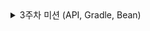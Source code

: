 <details>
  
  <summary>3주차 미션 (API, Gradle, Bean)</summary>

  <details>
    <summary> 다양한 어노테이션 살펴보기</summary>

    아래는 생성자를 자동 생성해주는 어노테이션 종류이다.

- **@NoArgsConstructor : 파라미터가 없는 디폴트 생성자를 자동으로 생성**
- **@AllArgsConstructor : 모든 필드 값을 파라미터로 받는 생성자를 자동으로 생성**
- **@RequiredArgsConstructor : final이나 @NonNull으로 선언된 필드만을 파라미터로 받는 생성자를 자동으로 생성**

## @NoArgsConstructor

**@NoArgsConstructor 어노테이션은 파라미터가 없는 디폴트 생성자를 자동으로 생성한다. 이 어노테이션을 사용하면, 클래스에 명시적으로 선언된 생성자가 없더라도 인스턴스를 생성할 수 있다.**

```java
@NoArgsConstructor
public class Person {
    private String name;
    private int age;
    // getters and setters
}
```

NoArgsConstructor 사용하면 Java 코드는 다음과 같아진다.

```java
public class Person {
    private String name;
    private int age;

	public Person(){}
}
```

## @AllArgsConstructor

**@AllArgsConstructor 어노테이션은 클래스의 모든 필드 값을 파라미터로 받는 생성자를 자동으로 생성한다. 이 어노테이션을 사용하면, 클래스의 모든 필드를 한 번에 초기화할 수 있다.**

```java
@AllArgsConstructor
public class Person {
    private String name;
    private int age;
    // getters and setters
}
```

AllArgsConstructor 사용하면 Java 코드는 다음과 같아진다.

```java
public class Person {
    private String name;
    private int age;

    public Person(String name, int age) {
    	this.name = name;
        this.age = age;
    }
}
```

## @RequiredArgsConstructor[중요]

### **@RequiredArgsConstructor 어노테이션은 final이나 @NonNull으로 선언된 필드만을 파라미터로 받는 생성자를 자동으로 생성한다. 이 어노테이션을 사용하면, 클래스가 의존하는 필드를 간단하게 초기화할 수 있다.**

```java
@RequiredArgsConstructor
public class Person {
    private final String name;
    private final int age;
    private String address;
    // getters and setters
}
```

RequiredArgsConstructor 사용하면 Java 코드는 다음과 같아진다.

```java
public class Person {
    private final String name;
    private final int age;
    private String address;

	public Person(final String name, final int age) {
    	this.name = name;
      this.age = age;
    }
}
```


## nullable=false, @NotNull, @NonNull의 차이는?

**1. nullable=false**

컬럼을 NOT NULL로 설정하는 것. 엔티티와 매핑되는 테이블 생성을 위한 DDL 쿼리(create table)가 나갈 때, 컬럼에 NOT NULL 제약조건(constraints)를 걸어준다.

**이것은 데이터베이스 테이블 컬럼에 NULL 값이 삽입되는 것을 막는 것이어서, 서비스 로직에서 엔티티에 NULL이 들어오는 것은 아무런 에러를 발생시키지 않는다.**


**2. @NotNull**

Spring Boot Validation 라이브러리(build.gradle에 추가해서 사용)를 써서 유효성 검증을 수행하는 방법.

**런타임 시 확인을 수행하여 엔티티에 NULL이 들어오는 것을 막는다.**

NULL이 들어오면 RuntimeException인 IllegalArgumentException을 던진다.

**이 어노테이션을 붙일 때에도 nullable=false와 마찬가지로 테이블 생성 시 컬럼에 NOT NULL 제약조건을 걸어준다.**


**3. Lombok의 @NonNull**

같은 이름을 가진 애노테이션을 Spring에서도 제공하는데 보통 @NonNull을 이야기하면 Lombok 라이브러리가 제공하는 @NonNull을 말하는 것 같다. 이 애노테이션을 달면 NULL 체크 로직을 자동으로 생성하여 런타임 체크를 수행한다.

NULL이 들어오면 RuntimeException인 NullPointerException을 던진다.

**하지만 이는 애플리케이션 레벨에서의 NULL 체크여서 DB 스키마 생성에는 영향을 끼치지 않는다고 한다. 따라서 엔티티 필드 컬럼을 NOT NULL로 지정하는 역할로는 쓸 수 없다.**


**결론: 엔티티 필드는 @NotNull을 쓰자 (DDL 컬럼 설정이 필요하고 서비스 로직에서도 NULL값이 들어가는지 확인 필요)**



---

### ✅ `@RequestParam`
- **설명:** 쿼리 파라미터나 폼 데이터의 **단일 값 바인딩**
- **예제:**
```java
@GetMapping("/hello")
public String hello(@RequestParam String name) {
    return "Hello " + name;
}
// /hello?name=jun → "Hello jun"
```

---

### ✅ `@ModelAttribute`
- **설명:** 폼 데이터나 쿼리 파라미터를 **객체에 바인딩**
- **예제:**
```java
@PostMapping("/join")
public String join(@ModelAttribute User user) {
    return "가입: " + user.getName();
}
```

---

### ✅ `@RequestBody`
- **설명:** **JSON 요청 바디**를 자바 객체로 변환
- **예제:**
```java
@PostMapping("/user")
public String createUser(@RequestBody User user) {
    return "Created " + user.getName();
}
// 요청 JSON: { "name": "jun" }
```

---

### ✅ `@ResponseBody`
- **설명:** 반환값을 **JSON 등 HTTP 응답 본문**으로 전달
- **예제:**
```java
@GetMapping("/user")
@ResponseBody
public User getUser() {
    return new User("jun");
}
// JSON 응답: { "name": "jun" }
```

---

### ✅ `@Valid`
- **설명:** 객체 유효성 검사를 수행
- **예제:**
```java
@PostMapping("/user")
public String save(@Valid @RequestBody User user, BindingResult result) {
    if (result.hasErrors()) return "에러!";
    return "저장됨";
}
```
## @Valid만으로 검증(BingdingResult 안쓰는 경우)
---

### ✅ 예를 들어

#### 🔹 DTO에 유효성 어노테이션 적용
```java
public class MemberDto {

    @Max(value = 100, message = "나이는 최대 100까지 가능합니다.")
    private int age;

    // Getter, Setter, 기본 생성자
}
```

#### 🔹 Controller에서 검증
```java
@PostMapping("/member")
public String create(@Valid @RequestBody MemberDto memberDto) {
    // age가 101이면 여기까지 안 오고 예외 터짐!
    return "정상 등록";
}
```

### 🔥 이 경우:
- `age = 101` 같은 유효성 실패가 발생하면  
  → `MethodArgumentNotValidException`이 발생  
  → 바로 예외로 튕김  
  → 즉, 메서드 바디 실행 안 됨

---

### ✅ `BindingResult` 없이도 유효성 검사는 된다.
- **검증 자체는 항상 됨** → `@Valid` 덕분에
- **차이점은 예외 처리 흐름**

---

### 💡 정리

| 항목 | 설명 |
|------|------|
| `@Valid`만 사용 | 검증 실패 시 즉시 예외 발생 |
| `@Valid + BindingResult` | 검증 실패해도 메서드 계속 실행됨 → 직접 에러 처리 가능 |
| `@Max`, `@NotNull` 등 | DTO에 붙여놓으면 `@Valid` 통해 검사됨 |

---

예외를 직접 처리하지 않아도 되는 경우에는 `BindingResult` 생략해도 되고,  
에러 메시지 커스터마이징이나 다국어 처리 등 고급 처리를 원하면 `BindingResult` 또는 전역 예외 핸들러(`@ControllerAdvice`) 같이 쓰면 돼.



---

### ✅ `@Validated`
- **설명:** `@Valid`와 비슷하나, **그룹 지정** 가능
- **예제:**
```java
@PostMapping("/user")
public String save(@Validated(User.Create.class) @RequestBody User user) {
    return "그룹 검증 OK";
}
```

---

### ✅ `@Transactional`
- **설명:** 메서드에 트랜잭션 적용 → 실패 시 롤백
- **예제:**
```java
@Transactional
public void saveAll() {
    userRepository.save(user1);
    userRepository.save(user2); // 실패 시 둘 다 롤백
}
```

---

</details>

<details>
  <summary> 3주차 세션 정리</summary>

## API 명세서
**API의 동작방식, Endpoint, 요청 및 응답 구조, 인증 방식 등을 설명하는 문서**
### 1. API의 명세서의 첫 부분에는 다음과 같은 기본 정보가 포함되어야 한다.
- API의 간단한 이름, 설명
- API의 현재 버전
- 기본 URL(API의 기본 URL) ex) api.example.com/test

### 2. API 사용 시 필요한 인증 방식을 명시해야 한다.
- API 키 인증
- OAuth2 : Bearer {access_token}
- 기타 : Basic Auth 또는 JWT 등을 사용하는 경우 명확한 내용 명시

### 3. API 명세서의 핵심은 각 API의 Endpoint와 HTTP Method이다. [중요]
- 엔드포인트 URI : /users, /users/{id}
- HTTP Method : POST, GET, PUT, PATCH, DELETE
- 설명 : 해당하는 API의 기능과 목적에 대한 설명

### 4. 각 Endpoint에 대한 요청 Parameter를 설명한다.
- 경로(PathVariable): /users/{id}
- 쿼리(RequestParam): ?id=1
- 헤더(RequestHeader):  Content-Type: application/json
- 본문(RequestBody): JSON 형식

### 5. API가 반환하는 응답구조를 명확하게 설명한다.
- 응답 형식: 주로 JSON 형식으로 작
- 상태 코드: 200 OK, 201 Created ,404 Not Found 
- 응답 예시: 실제 응답 데이터의 예시

### 6. API 사용 중 발생할 수 있는 오류상황과 대응방법을 명시한다.
- 상태 코드 
  -  예: 400 - Bad Request, 401 - Unauthorized, 500 - Internal Server Erro
- 오류 메세지 형식: 오류 발생 시  반환되는 JSON 메세지의 형식과 예시 작성

 ## 어노테이션
 - @Configuration: 해당하는 클래스가 설정 클래스임을 나타내며, Spring 애플리케이션의  구성 요소들을 설정할 수 있도록 해준다.
 - @Value: 외부 property의 값이나 환경 변수를 Spring bean의 필드에 주입할 때 사용된다.
 - @Bean: Spring의 IoC 컨테이너에 객체를 빈(bean)으로 수동 등록하는 데 사용된다

## Put vs Patch
### Put
- Put은 요청된 Body로 덮어쓸 데이터가 위치해야 하며,기존의 리소스가 해당 데이터로 완전히 덮어씌워진다. 
- 그렇기 때문에 동일한 요청을 여러번 보내더라도 항상 같은 데이터로 덮어씌워지기에 멱등성을 가진다

### Patch
- 요청 Body에 꼭 덮어쓸 데이터가 있을 필요가 없다.
- 덮어쓸 데이터가 아닌 동작을 지정해줄 수 있는 것이다.
- 동일한 요청을 여러번 보내면, 매 요청마다 값이 변경된다.
- 즉, 멱등성을 가지지 않는 것이다

## Transactional
**Transaction: 하나의 작업 단위를 의미하며, 데이터베이스에서 여러 개의 작업을 하나로 묶어서 처리하는 방법**
데이터베이스에서 발생하는 여러 작업을 하나의 트랜잭션으로 묶어 관리하고, 예외 발생 시 자동으로  
롤백되도록 처리할 수 있다. 또한, 트랜잭션의 전파 방식, 격리 수준, 롤백 조건 등을 세부적으로 설정하여 복잡한 비즈니스 로직도 쉽게 처리할 수 있다

### Transaction의 특징(ACID)
- A (Atomicity): 트랜잭션은 원자적으로 처리되어야 한다. 즉, 트랜잭션 내의 모든 작업은 모두 성공하거나 모두 실패해야 한다
- C (Consistency): 트랜잭션이 완료되면 데이터는 일관된 상태여야 한다
- I (Isolation): 트랜잭션은 서로 독립적으로 실행되어야 하며, 동시에 실행되는 다른 트랜잭션이 영향을 미치지 않아야 한다
- D (Durability): 트랜잭션이 완료되면 그 결과는 영구적으로 저장되어야 한다


</details>    



  
